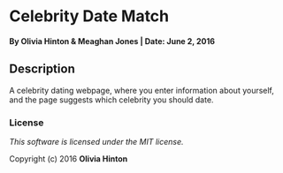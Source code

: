 # Celebrity Date Match

#### By Olivia Hinton & Meaghan Jones | Date: June 2, 2016

## Description
A celebrity dating webpage, where you enter information about yourself, and the page suggests which celebrity you should date.

### License

*This software is licensed under the MIT license.*

Copyright (c) 2016 **Olivia Hinton**
